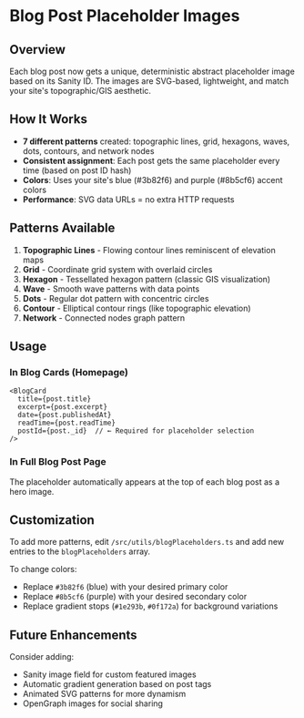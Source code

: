 # Blog Post Placeholder Images

## Overview
Each blog post now gets a unique, deterministic abstract placeholder image based on its Sanity ID. The images are SVG-based, lightweight, and match your site's topographic/GIS aesthetic.

## How It Works
- **7 different patterns** created: topographic lines, grid, hexagons, waves, dots, contours, and network nodes
- **Consistent assignment**: Each post gets the same placeholder every time (based on post ID hash)
- **Colors**: Uses your site's blue (#3b82f6) and purple (#8b5cf6) accent colors
- **Performance**: SVG data URLs = no extra HTTP requests

## Patterns Available

1. **Topographic Lines** - Flowing contour lines reminiscent of elevation maps
2. **Grid** - Coordinate grid system with overlaid circles
3. **Hexagon** - Tessellated hexagon pattern (classic GIS visualization)
4. **Wave** - Smooth wave patterns with data points
5. **Dots** - Regular dot pattern with concentric circles
6. **Contour** - Elliptical contour rings (like topographic elevation)
7. **Network** - Connected nodes graph pattern

## Usage

### In Blog Cards (Homepage)
```tsx
<BlogCard 
  title={post.title}
  excerpt={post.excerpt}
  date={post.publishedAt}
  readTime={post.readTime}
  postId={post._id}  // ← Required for placeholder selection
/>
```

### In Full Blog Post Page
The placeholder automatically appears at the top of each blog post as a hero image.

## Customization

To add more patterns, edit `/src/utils/blogPlaceholders.ts` and add new entries to the `blogPlaceholders` array.

To change colors:
- Replace `#3b82f6` (blue) with your desired primary color
- Replace `#8b5cf6` (purple) with your desired secondary color
- Replace gradient stops (`#1e293b`, `#0f172a`) for background variations

## Future Enhancements

Consider adding:
- Sanity image field for custom featured images
- Automatic gradient generation based on post tags
- Animated SVG patterns for more dynamism
- OpenGraph images for social sharing
